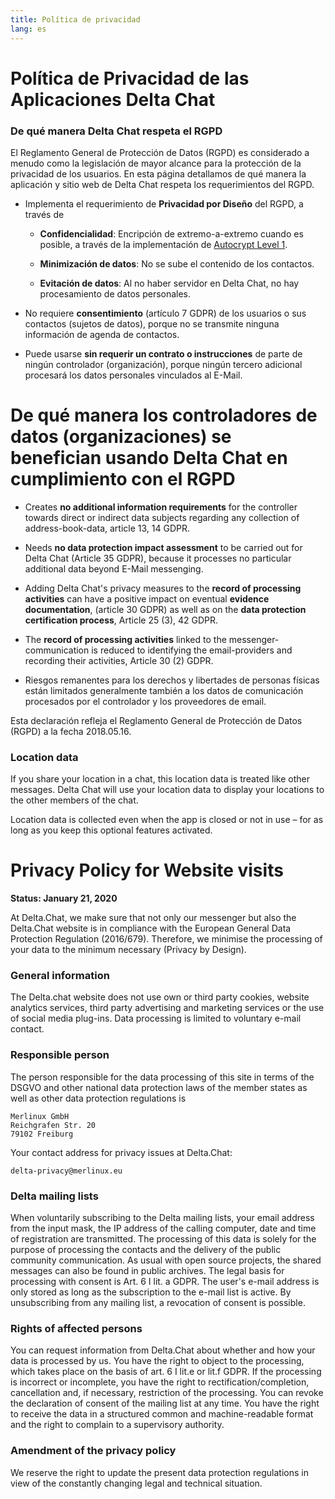 ```yaml
---
title: Política de privacidad
lang: es
---
```


# Política de Privacidad de las Aplicaciones Delta Chat

### De qué manera Delta Chat respeta el RGPD

El Reglamento General de Protección de Datos (RGPD) es considerado
a menudo como la legislación de mayor alcance para la protección de
la privacidad de los usuarios.
En esta página detallamos de qué manera la aplicación y sitio web de Delta Chat respeta los requerimientos del RGPD.

- Implementa el requerimiento de **Privacidad por Diseño** del RGPD, a través de

  - **Confidencialidad**: Encripción de extremo-a-extremo cuando es posible, a través de
la implementación de [Autocrypt Level 1](https://autocrypt.org).

  - **Minimización de datos**: No se sube el contenido de los contactos.

  - **Evitación de datos**: Al no haber servidor en Delta Chat, no hay procesamiento de datos personales.

- No requiere **consentimiento** (artículo 7 GDPR) de los usuarios o sus contactos (sujetos de datos), porque no se transmite ninguna información de agenda de contactos.

- Puede usarse **sin requerir un contrato o instrucciones** de parte de ningún controlador (organización), porque ningún tercero adicional procesará los datos personales vinculados al E-Mail.


# De qué manera los controladores de datos (organizaciones) se benefician usando Delta Chat en cumplimiento con el RGPD

- Creates **no additional information requirements** for the controller towards direct or indirect data subjects 
  regarding any collection of address-book-data, article 13, 14 GDPR.

- Needs **no data protection impact assessment**  to be carried out for Delta Chat (Article 35 GDPR), because it processes no particular additional data beyond E-Mail messenging.

- Adding Delta Chat's privacy measures to the 
  **record of processing activities** can have a positive impact 
  on eventual **evidence documentation**, (article 30 GDPR) 
  as well as on the **data protection certification process**, Article 25 (3), 42 GDPR.

- The **record of processing activities** linked to the messenger-communication is
  reduced to identifying the email-providers and recording their activities, Article 30 (2) GDPR.

- Riesgos remanentes para los derechos y libertades de personas físicas
están limitados generalmente también a los datos de comunicación procesados
por el controlador y los proveedores de email.



Esta declaración refleja el Reglamento General de Protección de Datos (RGPD) a la fecha 2018.05.16.


### Location data

If you share your location in a chat,
this location data is treated like other messages.
Delta Chat will use your location data to display your locations
to the other members of the chat.

Location data is collected even when the app is closed or not in use
– for as long as you keep this optional features activated.


# Privacy Policy for Website visits 

**Status: January 21, 2020**

At Delta.Chat, we make sure that not only our messenger but also the Delta.Chat
website is in compliance with the European General Data Protection Regulation
(2016/679). Therefore, we minimise the processing of your data to the minimum
necessary (Privacy by Design).

### General information

The Delta.chat website does not use own or third party cookies, website
analytics services, third party advertising and marketing services or the use
of social media plug-ins. Data processing is limited to voluntary e-mail
contact.

### Responsible person

The person responsible for the data processing of this site in terms of the
DSGVO and other national data protection laws of the member states as well as
other data protection regulations is

	Merlinux GmbH
	Reichgrafen Str. 20 
	79102 Freiburg

Your contact address for privacy issues at Delta.Chat:

	delta-privacy@merlinux.eu

### Delta mailing lists

When voluntarily subscribing to the Delta mailing lists, your email address
from the input mask, the IP address of the calling computer, date and time of
registration are transmitted. The processing of this data is solely for the
purpose of processing the contacts and the delivery of the public community
communication. As usual with open source projects, the shared messages can also
be found in public archives. The legal basis for processing with consent is
Art. 6 I lit. a GDPR. The user's e-mail address is only stored as long as the
subscription to the e-mail list is active. By unsubscribing from any mailing
list, a revocation of consent is possible.

### Rights of affected persons

You can request information from Delta.Chat about whether and how your data is
processed by us. You have the right to object to the processing, which takes
place on the basis of art. 6 I lit.e or lit.f GDPR. If the processing is
incorrect or incomplete, you have the right to rectification/completion,
cancellation and, if necessary, restriction of the processing. You can revoke
the declaration of consent of the mailing list at any time. You have the right
to receive the data in a structured common and machine-readable format and the
right to complain to a supervisory authority.

### Amendment of the privacy policy

We reserve the right to update the present data protection regulations in view
of the constantly changing legal and technical situation.


